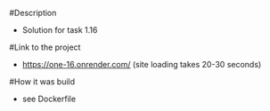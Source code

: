 #Description
- Solution for task 1.16

#Link to the project 
- https://one-16.onrender.com/ (site loading takes 20-30 seconds)

#How it was build 
- see Dockerfile

